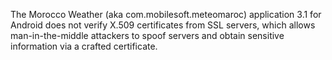 The Morocco Weather (aka com.mobilesoft.meteomaroc) application 3.1 for Android does not verify X.509 certificates from SSL servers, which allows man-in-the-middle attackers to spoof servers and obtain sensitive information via a crafted certificate.
